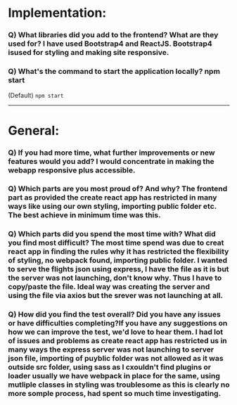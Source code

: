 # Implementation:

### Q) What libraries did you add to the frontend? What are they used for? I have used Bootstrap4 and ReactJS. Bootstrap4 isused for styling and making site responsive.

### Q) What's the command to start the application locally? npm start

(Default) `npm start`

---

# General:

### Q) If you had more time, what further improvements or new features would you add? I would concentrate in making the webapp responsive plus accessible.

### Q) Which parts are you most proud of? And why? The frontend part as provided the create react app has restricted in many ways like using our own styling, importing public folder etc. The best achieve in minimum time was this. 

### Q) Which parts did you spend the most time with? What did you find most difficult? The most time spend was due to creat react app in finding the rules why it has restricted the flexibility of styling, no webpack found, importing public folder. I wanted to serve the flights json using express, I have the file as it is but the server was not launching, don't know why. Thus I have to copy/paste the file. Ideal way was creating the server and using the file via axios but the srever was not launching at all.

### Q) How did you find the test overall? Did you have any issues or have difficulties completing?If you have any suggestions on how we can improve the test, we'd love to hear them. I had lot of issues and problems as create react app has restricted us in many ways the express server was not launching to server json file, importing of puyblic folder was not allowed as it was outside src folder, using sass as I cxouldn't find plugins or loader usually we have webpack in place for the same, using mutliple classes in styling was troublesome as this is clearly no more somple process, had spent so much time investigating.
